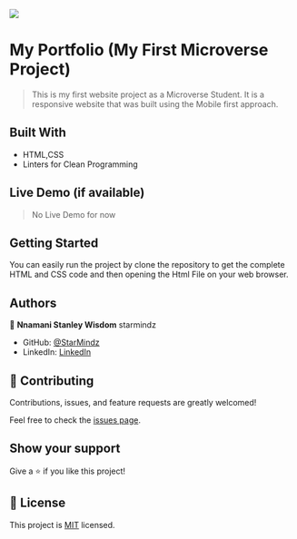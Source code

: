 ![](https://img.shields.io/badge/Microverse-blueviolet)

# My Portfolio  (My First Microverse Project)

> This is my first website project as a Microverse Student. It is a responsive website that was built using the Mobile first approach. 

## Built With

- HTML,CSS
- Linters for Clean Programming

## Live Demo (if available)
>No Live Demo for now


## Getting Started
You can easily run the project by clone the repository to get the complete HTML and CSS code and then opening the Html File on your web browser. 

## Authors

👤 **Nnamani Stanley Wisdom**  starmindz

- GitHub: [@StarMindz](https://github.com/StarMindz)
- LinkedIn: [LinkedIn](https://www.linkedin.com/in/stanley-nnamani-72224b180)
## 🤝 Contributing

Contributions, issues, and feature requests are greatly welcomed!

Feel free to check the [issues page](../../issues/).

## Show your support

Give a ⭐️ if you like this project!


## 📝 License

This project is [MIT](./MIT.md) licensed.